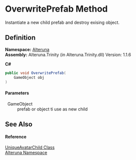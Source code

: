 # OverwritePrefab Method


Instantiate a new child prefab and destroy exising object.



## Definition
**Namespace:** <a href="N_Alteruna">Alteruna</a>  
**Assembly:** Alteruna.Trinity (in Alteruna.Trinity.dll) Version: 1.1.6

**C#**
``` C#
public void OverwritePrefab(
	GameObject obj
)
```



#### Parameters
<dl><dt>  GameObject</dt><dd>prefab or object ti use as new child</dd></dl>

## See Also


#### Reference
<a href="T_Alteruna_UniqueAvatarChild">UniqueAvatarChild Class</a>  
<a href="N_Alteruna">Alteruna Namespace</a>  
